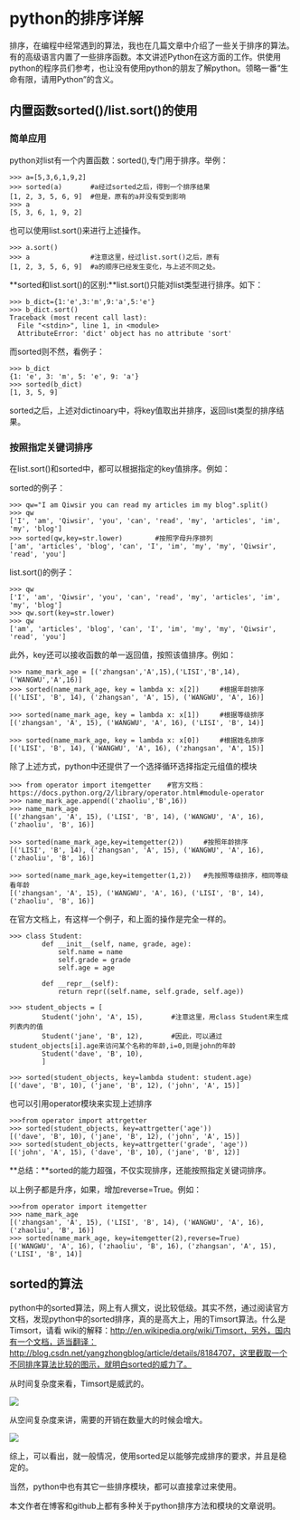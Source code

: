# python的排序详解

排序，在编程中经常遇到的算法，我也在几篇文章中介绍了一些关于排序的算法。有的高级语言内置了一些排序函数。本文讲述Python在这方面的工作。供使用python的程序员们参考，也让没有使用python的朋友了解python。领略一番“生命有限，请用Python”的含义。

## 内置函数sorted()/list.sort()的使用

### 简单应用

python对list有一个内置函数：sorted(),专门用于排序。举例：

	>>> a=[5,3,6,1,9,2]
	>>> sorted(a)       #a经过sorted之后，得到一个排序结果
	[1, 2, 3, 5, 6, 9]  #但是，原有的a并没有受到影响
	>>> a
	[5, 3, 6, 1, 9, 2]

也可以使用list.sort()来进行上述操作。

    >>> a.sort()
    >>> a               #注意这里，经过list.sort()之后，原有
    [1, 2, 3, 5, 6, 9]  #a的顺序已经发生变化，与上述不同之处。

**sorted和list.sort()的区别:**list.sort()只能对list类型进行排序。如下：

    >>> b_dict={1:'e',3:'m',9:'a',5:'e'}
    >>> b_dict.sort()
    Traceback (most recent call last):
      File "<stdin>", line 1, in <module>
      AttributeError: 'dict' object has no attribute 'sort'

而sorted则不然，看例子：

    >>> b_dict
    {1: 'e', 3: 'm', 5: 'e', 9: 'a'}
    >>> sorted(b_dict)
    [1, 3, 5, 9]

sorted之后，上述对dictinoary中，将key值取出并排序，返回list类型的排序结果。

### 按照指定关键词排序

在list.sort()和sorted中，都可以根据指定的key值排序。例如：

sorted的例子：

    >>> qw="I am Qiwsir you can read my articles im my blog".split()
    >>> qw
    ['I', 'am', 'Qiwsir', 'you', 'can', 'read', 'my', 'articles', 'im', 'my', 'blog']
    >>> sorted(qw,key=str.lower)        #按照字母升序排列
    ['am', 'articles', 'blog', 'can', 'I', 'im', 'my', 'my', 'Qiwsir', 'read', 'you']

list.sort()的例子：
    
    >>> qw  
    ['I', 'am', 'Qiwsir', 'you', 'can', 'read', 'my', 'articles', 'im', 'my', 'blog']
    >>> qw.sort(key=str.lower)
    >>> qw
    ['am', 'articles', 'blog', 'can', 'I', 'im', 'my', 'my', 'Qiwsir', 'read', 'you']

此外，key还可以接收函数的单一返回值，按照该值排序。例如：

    >>> name_mark_age = [('zhangsan','A',15),('LISI','B',14),('WANGWU','A',16)]
    >>> sorted(name_mark_age, key = lambda x: x[2])     #根据年龄排序
    [('LISI', 'B', 14), ('zhangsan', 'A', 15), ('WANGWU', 'A', 16)]

    >>> sorted(name_mark_age, key = lambda x: x[1])     #根据等级排序
    [('zhangsan', 'A', 15), ('WANGWU', 'A', 16), ('LISI', 'B', 14)]
    
    >>> sorted(name_mark_age, key = lambda x: x[0])     #根据姓名排序
    [('LISI', 'B', 14), ('WANGWU', 'A', 16), ('zhangsan', 'A', 15)]

除了上述方式，python中还提供了一个选择循环选择指定元组值的模块

    >>> from operator import itemgetter    #官方文档：https://docs.python.org/2/library/operator.html#module-operator
	>>> name_mark_age.append(('zhaoliu','B',16))
	>>> name_mark_age
	[('zhangsan', 'A', 15), ('LISI', 'B', 14), ('WANGWU', 'A', 16), ('zhaoliu', 'B', 16)]
	
    >>> sorted(name_mark_age,key=itemgetter(2))     #按照年龄排序
	[('LISI', 'B', 14), ('zhangsan', 'A', 15), ('WANGWU', 'A', 16), ('zhaoliu', 'B', 16)]

	>>> sorted(name_mark_age,key=itemgetter(1,2))   #先按照等级排序，相同等级看年龄
	[('zhangsan', 'A', 15), ('WANGWU', 'A', 16), ('LISI', 'B', 14), ('zhaoliu', 'B', 16)]


在官方文档上，有这样一个例子，和上面的操作是完全一样的。

    >>> class Student:
            def __init__(self, name, grade, age):
                self.name = name
                self.grade = grade
                self.age = age
            
            def __repr__(self):
                return repr((self.name, self.grade, self.age))
            
    >>> student_objects = [
            Student('john', 'A', 15),       #注意这里，用class Student来生成列表内的值
            Student('jane', 'B', 12),       #因此，可以通过student_objects[i].age来访问某个名称的年龄,i=0,则是john的年龄
            Student('dave', 'B', 10),
            ]
            
    >>> sorted(student_objects, key=lambda student: student.age)
    [('dave', 'B', 10), ('jane', 'B', 12), ('john', 'A', 15)]

也可以引用operator模块来实现上述排序
    
    >>>from operator import attrgetter
    >>> sorted(student_objects, key=attrgetter('age'))
    [('dave', 'B', 10), ('jane', 'B', 12), ('john', 'A', 15)]
    >>> sorted(student_objects, key=attrgetter('grade', 'age'))
    [('john', 'A', 15), ('dave', 'B', 10), ('jane', 'B', 12)]

**总结：**sorted的能力超强，不仅实现排序，还能按照指定关键词排序。

以上例子都是升序，如果，增加reverse=True。例如：

    >>>from operator import itemgetter 
    >>> name_mark_age
    [('zhangsan', 'A', 15), ('LISI', 'B', 14), ('WANGWU', 'A', 16), ('zhaoliu', 'B', 16)]
    >>> sorted(name_mark_age, key=itemgetter(2),reverse=True)
    [('WANGWU', 'A', 16), ('zhaoliu', 'B', 16), ('zhangsan', 'A', 15), ('LISI', 'B', 14)]

## sorted的算法

python中的sorted算法，网上有人撰文，说比较低级。其实不然，通过阅读官方文档，发现python中的sorted排序，真的是高大上，用的Timsort算法。什么是Timsort，请看 wiki的解释：http://en.wikipedia.org/wiki/Timsort，另外，国内有一个文档，适当翻译：http://blog.csdn.net/yangzhongblog/article/details/8184707，这里截取一个不同排序算法比较的图示，就明白sorted的威力了。

从时间复杂度来看，Timsort是威武的。

![](./pics/timsort1.png)

从空间复杂度来讲，需要的开销在数量大的时候会增大。

![](./pics/timsort2.png)

综上，可以看出，就一般情况，使用sorted足以能够完成排序的要求，并且是稳定的。

当然，python中也有其它一些排序模块，都可以直接拿过来使用。

本文作者在博客和github上都有多种关于python排序方法和模块的文章说明。

